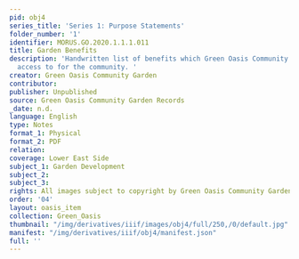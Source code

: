 ```yaml
---
pid: obj4
series_title: 'Series 1: Purpose Statements'
folder_number: '1'
identifier: MORUS.GO.2020.1.1.1.011
title: Garden Benefits
description: 'Handwritten list of benefits which Green Oasis Community Garden provides
  access to for the community. '
creator: Green Oasis Community Garden
contributor:
publisher: Unpublished
source: Green Oasis Community Garden Records
_date: n.d.
language: English
type: Notes
format_1: Physical
format_2: PDF
relation:
coverage: Lower East Side
subject_1: Garden Development
subject_2:
subject_3:
rights: All images subject to copyright by Green Oasis Community Garden, Inc.
order: '04'
layout: oasis_item
collection: Green_Oasis
thumbnail: "/img/derivatives/iiif/images/obj4/full/250,/0/default.jpg"
manifest: "/img/derivatives/iiif/obj4/manifest.json"
full: ''
---
```

